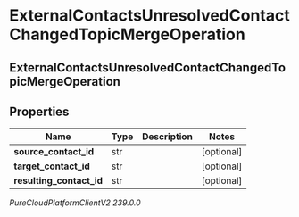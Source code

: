 # ExternalContactsUnresolvedContactChangedTopicMergeOperation

## ExternalContactsUnresolvedContactChangedTopicMergeOperation

## Properties

|Name | Type | Description | Notes|
|------------ | ------------- | ------------- | -------------|
| **source_contact_id** | str |  | [optional] |
| **target_contact_id** | str |  | [optional] |
| **resulting_contact_id** | str |  | [optional] |



_PureCloudPlatformClientV2 239.0.0_
